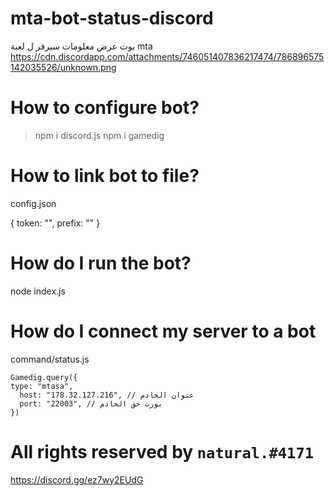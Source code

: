 # mta-bot-status-discord
بوت عرض معلومات سيرفر ل لعبة mta
https://cdn.discordapp.com/attachments/746051407836217474/786896575142035526/unknown.png
# How to configure bot?

> npm i discord.js
> npm i gamedig

# How to link bot to file?

config.json

{
token: "",
prefix: ""
}

# How do I run the bot?

node index.js

# How do I connect my server to a bot

command/status.js

    Gamedig.query({
	type: "mtasa",
      host: "178.32.127.216", // عنوان الخادم
      port: "22003", // بورت حق الخادم
    })

# All rights reserved by `natural.#4171`

https://discord.gg/ez7wy2EUdG
